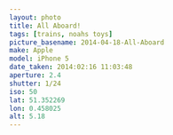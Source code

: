 ```yaml
---
layout: photo
title: All Aboard!
tags: [trains, noahs toys]
picture_basename: 2014-04-18-All-Aboard
make: Apple
model: iPhone 5
date_taken: 2014:02:16 11:03:48
aperture: 2.4
shutter: 1/24
iso: 50
lat: 51.352269
lon: 0.458025
alt: 5.18
---
```

